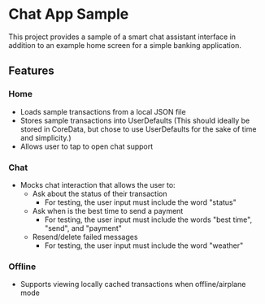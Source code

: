 # Chat App Sample

This project provides a sample of a smart chat assistant interface in addition to an example home screen for a simple banking application.

## Features
### Home
- Loads sample transactions from a local JSON file
- Stores sample transactions into UserDefaults (This should ideally be stored in CoreData, but chose to use UserDefaults for the sake of time and simplicity.)
- Allows user to tap to open chat support

### Chat
- Mocks chat interaction that allows the user to:
  - Ask about the status of their transaction
    - For testing, the user input must include the word "status"
  - Ask when is the best time to send a payment
    - For testing, the user input must include the words "best time", "send", and "payment"
  - Resend/delete failed messages
    - For testing, the user input must include the word "weather"
   
### Offline
- Supports viewing locally cached transactions when offline/airplane mode
